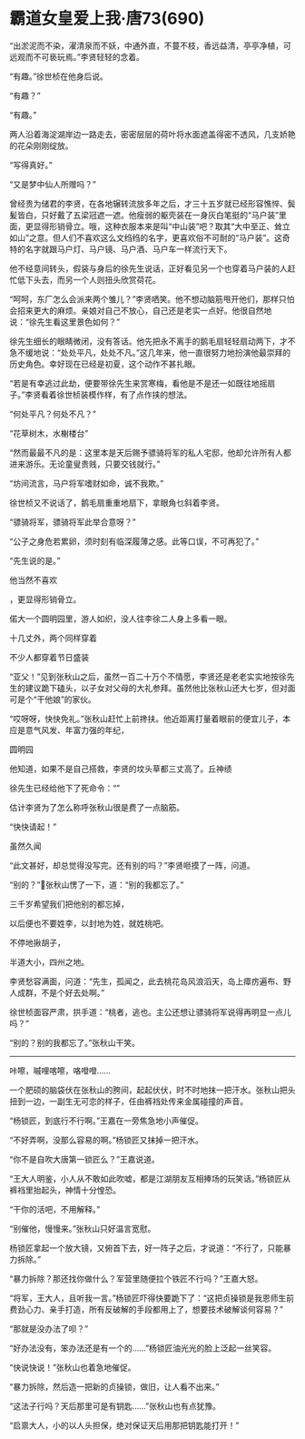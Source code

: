 # 霸道女皇爱上我·唐73(690)


“出淤泥而不染，濯清泉而不妖，中通外直，不蔓不枝，香远益清，亭亭净植，可远观而不可亵玩焉。”李贤轻轻的念着。

“有趣。”徐世桢在他身后说。

“有趣？”

“有趣。”

两人沿着海淀湖岸边一路走去，密密层层的荷叶将水面遮盖得密不透风，几支娇艳的花朵刚刚绽放。

“写得真好。”

“又是梦中仙人所赠吗？”

曾经贵为储君的李贤，在各地辗转流放多年之后，才三十五岁就已经形容憔悴、鬓髪皆白，只好戴了五梁冠遮一遮。他瘦弱的躯壳装在一身灰白笔挺的“马户装”里面，更显得形销骨立。哦，这种衣服本来是叫“中山装”吧？取其“大中至正、耸立如山”之意。但人们不喜欢这么文绉绉的名字，更喜欢俗不可耐的“马户装”。这奇特的名字就跟马户灯、马户镜、马户酒、马户车一样流行天下。

他不经意间转头，假装与身后的徐先生说话，正好看见另一个也穿着马户装的人赶忙低下头去，而另一个人则扭头欣赏荷花。

“呵呵，东厂怎么会派来两个雏儿？”李贤哂笑。他不想动脑筋甩开他们，那样只怕会招来更大的麻烦。亲娘对自己不放心，自己还是老实一点好。他很自然地说：“徐先生看这里景色如何？”

徐先生细长的眼睛微闭，没有答话。他先把永不离手的鹅毛扇轻轻扇动两下，才不急不缓地说：“处处平凡，处处不凡。”这几年来，他一直很努力地扮演他最崇拜的历史角色。幸好现在已经是初夏，这个动作不甚扎眼。

“若是有幸逃过此劫，便要带徐先生来赏寒梅，看他是不是还一如既往地摇扇子。”李贤看着徐世桢装模作样，有了点作挟的想法。

“何处平凡？何处不凡？”

“花草树木，水榭楼台”

“然而最最不凡的是：这里本是天后赐予骠骑将军的私人宅邸，他却允许所有人都进来游乐。无论童叟贵贱，只要交钱就行。”

“坊间流言，马户将军嗜财如命，诚不我欺。”

徐世桢又不说话了，鹅毛扇重重地扇下，拿眼角乜斜着李贤。

“骠骑将军，骠骑将军此举合意呀？”

“公子之身危若累卵，须时刻有临深履薄之感。此等口误，不可再犯了。”

“先生说的是。”

他当然不喜欢

，更显得形销骨立。

偌大一个圆明园里，游人如织，没人往李徐二人身上多看一眼。


十几丈外，两个同样穿着

不少人都穿着节日盛装


“亚父！”见到张秋山之后，虽然一百二十万个不情愿，李贤还是老老实实地按徐先生的建议跪下磕头，以子女对父母的大礼参拜。虽然他比张秋山还大七岁，但对面可是个“干他娘”的家伙。

“哎呀呀，快快免礼。”张秋山赶忙上前搀扶。他近距离打量着眼前的便宜儿子，本应是意气风发、年富力强的年纪，

圆明园

他知道，如果不是自己搭救，李贤的坟头草都三丈高了。丘神绩

徐先生已经给他下了死命令：“”

估计李贤为了怎么称呼张秋山很是费了一点脑筋。

“快快请起！”

虽然久闻


“此文甚好，却总觉得没写完。还有别的吗？”李贤咂摸了一阵，问道。

“别的？”张秋山愣了一下，道：“别的我都忘了。”

三千岁希望我们把他别的都忘掉，

以后便也不要姓李，以封地为姓，就姓桃吧。

不停地揪胡子，

半道大小，四州之地。

李贤愁容满面，问道：“先生，孤闻之，此去桃花岛风浪滔天，岛上瘴疠遍布、野人成群，不是个好去处啊。”

徐世桢面容严肃，拱手道：“桃者，逃也。主公还想让骠骑将军说得再明显一点儿吗？”



“别的？别的我都忘了。”张秋山干笑。

***

咔嚓，嘁哩喀嚓，咯噔噔……

一个肥硕的脑袋伏在张秋山的胯间，起起伏伏，时不时地抹一把汗水。张秋山把头扭到一边，一副生无可恋的样子，任由裤裆处传来金属碰撞的声音。

“杨锁匠，到底行不行啊。”王嘉在一旁焦急地小声催促。

“不好弄啊，没那么容易的啊。”杨锁匠又抹掉一把汗水。

“你不是自吹大唐第一锁匠么？”王嘉说道。

“王大人明鉴，小人从不敢如此吹嘘，都是江湖朋友互相捧场的玩笑话。”杨锁匠从裤裆里抬起头，神情十分惶恐。

“干你的活吧，不用解释。”

“别催他，慢慢来。”张秋山只好温言宽慰。

杨锁匠拿起一个放大镜，又俯首下去，好一阵子之后，才说道：“不行了，只能暴力拆除。”

“暴力拆除？那还找你做什么？军营里随便拉个铁匠不行吗？”王嘉大怒。

“将军，王大人，且听我一言。”杨锁匠吓得快要跪下了：“这把贞操锁是我恩师生前费劲心力、亲手打造，所有反破解的手段都用上了，想要技术破解谈何容易？”

“那就是没办法了呗？”

“好办法没有，笨办法还是有一个的……”杨锁匠油光光的脸上泛起一丝笑容。

“快说快说！”张秋山也着急地催促。

“暴力拆除，然后造一把新的贞操锁，做旧，让人看不出来。”

“这法子行吗？天后那里可是有钥匙……”张秋山也有点犹豫。

“启禀大人，小的以人头担保，绝对保证天后用那把钥匙能打开！”